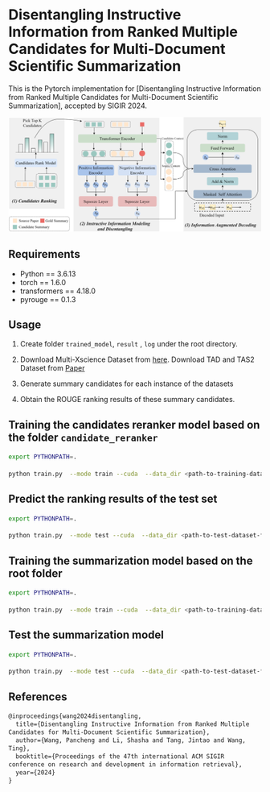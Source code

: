 # Disentangling Instructive Information from Ranked Multiple Candidates for Multi-Document Scientific Summarization
This is the Pytorch implementation for [Disentangling Instructive Information from Ranked Multiple Candidates for Multi-Document Scientific Summarization], accepted by SIGIR 2024.

<p align="center">
 <img src="image/modelframework.png" width="700"/>
</p>

## Requirements
* Python == 3.6.13
* torch == 1.6.0
* transformers == 4.18.0
* pyrouge == 0.1.3

## Usage
1. Create folder `trained_model`, `result` , `log` under the root directory.

2. Download Multi-Xscience Dataset from [here](https://github.com/yaolu/Multi-XScience). Download TAD and TAS2 Dataset from [Paper](https://dl.acm.org/doi/abs/10.1145/3477495.3532065)

3. Generate summary candidates for each instance of the datasets

4. Obtain the ROUGE ranking results of these summary candidates.

## Training the candidates reranker model based on the folder `candidate_reranker`
```bash
export PYTHONPATH=.

python train.py  --mode train --cuda  --data_dir <path-to-training-dataset-folder>  --batch_size 1 --seed 666 --train_steps 26000 --warmup_steps 4000 --save_checkpoint_steps 2000  --report_every 1  --visible_gpus 0 --gpu_ranks 0  --world_size 1 --accum_count 8 --dec_dropout 0.2 --enc_dropout 0.1  --model_path  ./trained_model/train_promptctr  --log_file ./log/train_source.txt  --inter_layers 6,7 --inter_heads 6 --dec_hidden_size 768 --hier --doc_max_timesteps 50 --use_bert true --prop 3  --num_workers 5 --lr 0.001 --enc_layers 6  --dec_layers 6 --use_nucleus_sampling false --label_smoothing 0.1 
```

## Predict the ranking results of the test set
```bash
export PYTHONPATH=.

python train.py  --mode test --cuda  --data_dir <path-to-test-dataset-folder> --batch_size 8 --valid_batch_size 8 --seed 666   --visible_gpus 0 --gpu_ranks 0 --dec_dropout 0.2 --enc_dropout 0.1  --lr 0.2 --label_smoothing 0.1  --log_file ./log/log_full_test_wordlevel_copy001.txt  --inter_layers 6,7 --inter_heads 6 --dec_hidden_size 768 --doc_max_timesteps 50 --use_bert true --report_rouge --alpha 0.4 --max_length 200 --result_path ./resultmx/prompt_ctr_ --prop 3 --test_all false --sep_optim true --use_nucleus_sampling false --min_length 120  --no_repeat_ngram_size 2 --test_from <path-to-saved-reranker-checkpoint>  --bce True 
```

## Training the summarization model based on the root folder
```bash
export PYTHONPATH=.

python train.py  --mode train --cuda  --data_dir <path-to-training-dataset-folder> --batch_size 2 --seed 666 --train_steps 80000 --save_checkpoint_steps 4000  --report_every 1  --visible_gpus 0 --gpu_ranks 0  --world_size 1 --accum_count 2 --dec_dropout 0.1 --enc_dropout 0.1  --model_path  ./trained_model/train_mx_vaeR1  --log_file ./log/train_source.txt  --inter_layers 6,7 --inter_heads 8 --hier --doc_max_timesteps 50 --use_bert false --prop 3 --sep_optim false --num_workers 5 --warmup_steps 8000 --lr 0.005 --enc_layers 6  --dec_layers 6 --use_nucleus_sampling false --label_smoothing 0.1  --candidate_type 0shot  --loss_kl 0.001  --loss_bow 0.01 --kl_annealing_steps 100000 --cand_num 3  --rank_type Rouge1  
```

## Test the summarization model
```bash
export PYTHONPATH=.

python train.py  --mode test --cuda  --data_dir <path-to-test-dataset-folder> --batch_size 8 --valid_batch_size 8 --seed 666   --visible_gpus 0 --gpu_ranks 0 --dec_dropout 0.1 --enc_dropout 0.1  --lr 0.2 --label_smoothing 0.0  --log_file ./log/log_full_test_wordlevel_copy001.txt  --inter_layers 6,7 --inter_heads 8 --doc_max_timesteps 50 --use_bert false --report_rouge --alpha 0.4 --max_length 200 --result_path ./result/model_ --prop 3 --test_all false --sep_optim false   --use_bert false  --use_nucleus_sampling false --min_length 100  --no_repeat_ngram_size 2 --test_from <path-to-saved-summarization-model-checkpoint> --predrank_path  <path-to-predicted-test-ranking-result>  --cand_num 3  --enc_layers  6  --dec_layers 6  --rank_type Piratio  --use_z2 true
```

## References
```
@inproceedings{wang2024disentangling,
  title={Disentangling Instructive Information from Ranked Multiple Candidates for Multi-Document Scientific Summarization},
  author={Wang, Pancheng and Li, Shasha and Tang, Jintao and Wang, Ting},
  booktitle={Proceedings of the 47th international ACM SIGIR conference on research and development in information retrieval},
  year={2024}
}
```